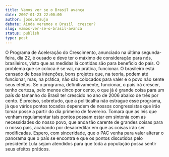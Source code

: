 ```yaml
---
title: Vamos ver se o Brasil avança
date: 2007-01-23 22:00:00
author: jose.araujo
debate: Ainda veremos o Brasil  crescer?
slug: vamos-ver-se-o-brasil-avanca
status: publish 
type: post
---
```


O Programa de Aceleração do Crescimento, anunciado na última segunda-feira, dia 22, é ousado e deve ter o máximo de consideração para nós, brasileiros, visto que as medidas lá contidas são para benefício do país. O problema que se coloca é se vai, na prática, funcionar. O brasileiro está cansado de boas intenções, bons projetos que, na teoria, podem até funcionar, mas, na prática, não são colocados para valer e o povo não sente seus efeitos. Se o programa, definitivamente, funcionar, o país irá crescer, tenho certeza, pelo menos cinco por cento, o que já é grande coisa para um país do tamanho do Brasil ter crescido no ano de 2006 abaixo de três por cento. É preciso, sobretudo, que a politicalha não estrague esse programa, já que vários pontos tocados dependem de nossos congressistas que irão tomar posse a partir do dia primeiro de fevereiro. Tomara que as leis que venham regulamentar tais pontos possam estar em sintonia com as necessidades do nosso povo, que anda tão carente de grandes coisas para o nosso país, acabando por desacreditar em que as coisas irão ser modificadas. Espero, com sinceridade, que o PAC venha para valer alterar o panorama que o país se encontra e que os pontos discutidos pelo presidente Lula sejam atendidos para que toda a população possa sentir seus efeitos práticos.
